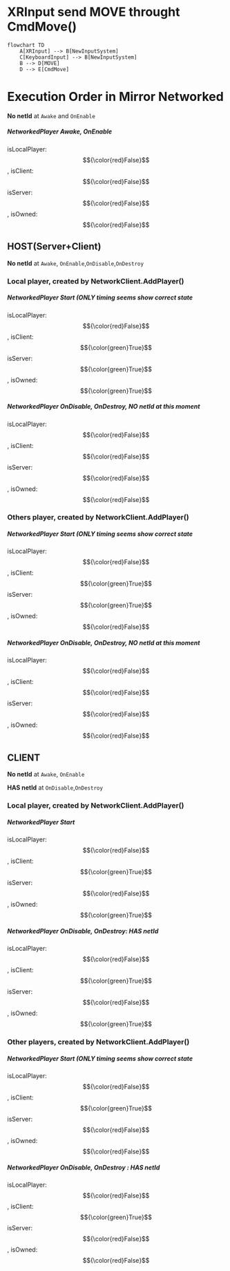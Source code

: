 # XRInput send MOVE throught CmdMove()

```mermaid
flowchart TD
    A[XRInput] --> B[NewInputSystem]
    C[KeyboardInput] --> B[NewInputSystem]
    B --> D[MOVE]
    D --> E[CmdMove]
```

# Execution Order in Mirror Networked

__No netId__ at ``Awake`` and ``OnEnable``

##### NetworkedPlayer Awake, OnEnable 
isLocalPlayer: $${\color{red}False}$$, isClient: $${\color{red}False}$$
isServer: $${\color{red}False}$$, isOwned: $${\color{red}False}$$



## HOST(Server+Client) 
__No netId__ at ``Awake``, ``OnEnable``,``OnDisable``,``OnDestroy``

### Local player, created by NetworkClient.AddPlayer()

##### NetworkedPlayer Start (ONLY timing seems show correct state
isLocalPlayer: $${\color{red}False}$$, isClient: $${\color{green}True}$$
isServer: $${\color{green}True}$$, isOwned: $${\color{green}True}$$

##### NetworkedPlayer OnDisable,  OnDestroy, NO netId at this moment
isLocalPlayer: $${\color{red}False}$$, isClient: $${\color{red}False}$$
isServer: $${\color{red}False}$$, isOwned: $${\color{red}False}$$

### Others player, created by NetworkClient.AddPlayer()

##### NetworkedPlayer Start (ONLY timing seems show correct state
isLocalPlayer: $${\color{red}False}$$, isClient: $${\color{green}True}$$
isServer: $${\color{green}True}$$, isOwned: $${\color{red}False}$$

##### NetworkedPlayer OnDisable,  OnDestroy, NO netId at this moment
isLocalPlayer: $${\color{red}False}$$, isClient: $${\color{red}False}$$
isServer: $${\color{red}False}$$, isOwned: $${\color{red}False}$$



## CLIENT 
__No netId__ at ``Awake``, ``OnEnable``

__HAS netId__ at ``OnDisable``,``OnDestroy``

### Local player, created by NetworkClient.AddPlayer()

##### NetworkedPlayer Start
isLocalPlayer: $${\color{red}False}$$, isClient: $${\color{green}True}$$
isServer: $${\color{red}False}$$, isOwned: $${\color{green}True}$$

##### NetworkedPlayer OnDisable, OnDestroy: HAS netId
isLocalPlayer: $${\color{red}False}$$, isClient: $${\color{green}True}$$
isServer: $${\color{red}False}$$, isOwned: $${\color{green}True}$$

### Other players, created by NetworkClient.AddPlayer()

##### NetworkedPlayer Start (ONLY timing seems show correct state
isLocalPlayer: $${\color{red}False}$$, isClient: $${\color{green}True}$$
isServer: $${\color{red}False}$$, isOwned: $${\color{red}False}$$

##### NetworkedPlayer OnDisable, OnDestroy : HAS netId
isLocalPlayer: $${\color{red}False}$$, isClient: $${\color{green}True}$$
isServer: $${\color{red}False}$$, isOwned: $${\color{red}False}$$
